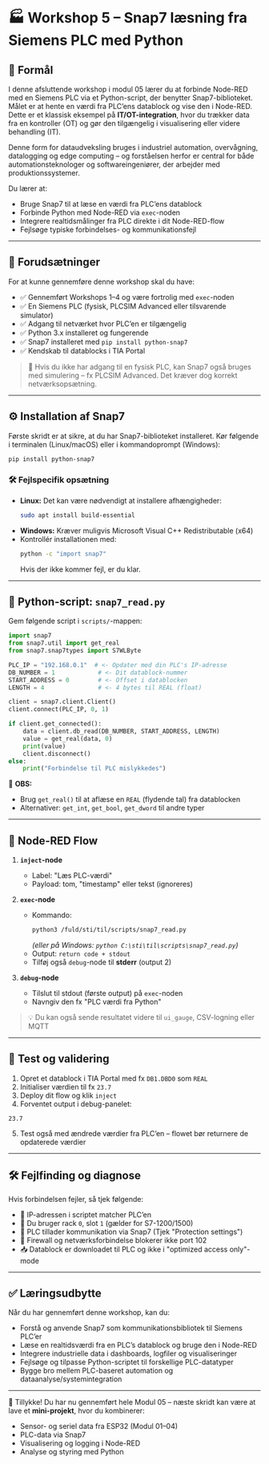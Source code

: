 # 🏭 Workshop 5 – Snap7 læsning fra Siemens PLC med Python

## 🎯 Formål
I denne afsluttende workshop i modul 05 lærer du at forbinde Node-RED med en Siemens PLC via et Python-script, der benytter Snap7-biblioteket. Målet er at hente en værdi fra PLC’ens datablock og vise den i Node-RED. Dette er et klassisk eksempel på **IT/OT-integration**, hvor du trækker data fra en kontroller (OT) og gør den tilgængelig i visualisering eller videre behandling (IT).

Denne form for dataudveksling bruges i industriel automation, overvågning, datalogging og edge computing – og forståelsen herfor er central for både automationsteknologer og softwareingeniører, der arbejder med produktionssystemer.

Du lærer at:
- Bruge Snap7 til at læse en værdi fra PLC’ens datablock
- Forbinde Python med Node-RED via `exec`-noden
- Integrere realtidsmålinger fra PLC direkte i dit Node-RED-flow
- Fejlsøge typiske forbindelses- og kommunikationsfejl

---

## 🧰 Forudsætninger
For at kunne gennemføre denne workshop skal du have:
- ✅ Gennemført Workshops 1–4 og være fortrolig med `exec`-noden
- ✅ En Siemens PLC (fysisk, PLCSIM Advanced eller tilsvarende simulator)
- ✅ Adgang til netværket hvor PLC’en er tilgængelig
- ✅ Python 3.x installeret og fungerende
- ✅ Snap7 installeret med `pip install python-snap7`
- ✅ Kendskab til datablocks i TIA Portal

> 📌 Hvis du ikke har adgang til en fysisk PLC, kan Snap7 også bruges med simulering – fx PLCSIM Advanced. Det kræver dog korrekt netværksopsætning.

---

## ⚙️ Installation af Snap7
Første skridt er at sikre, at du har Snap7-biblioteket installeret. Kør følgende i terminalen (Linux/macOS) eller i kommandoprompt (Windows):

```bash
pip install python-snap7
```

### 🛠️ Fejlspecifik opsætning
- **Linux:** Det kan være nødvendigt at installere afhængigheder:
  ```bash
  sudo apt install build-essential
  ```
- **Windows:** Kræver muligvis Microsoft Visual C++ Redistributable (x64)
- Kontrollér installationen med:
  ```bash
  python -c "import snap7"
  ```
  Hvis der ikke kommer fejl, er du klar.

---

## 📝 Python-script: `snap7_read.py`
Gem følgende script i `scripts/`-mappen:
```python
import snap7
from snap7.util import get_real
from snap7.snap7types import S7WLByte

PLC_IP = "192.168.0.1"  # <- Opdater med din PLC's IP-adresse
DB_NUMBER = 1            # <- Dit datablock-nummer
START_ADDRESS = 0        # <- Offset i datablocken
LENGTH = 4               # <- 4 bytes til REAL (float)

client = snap7.client.Client()
client.connect(PLC_IP, 0, 1)

if client.get_connected():
    data = client.db_read(DB_NUMBER, START_ADDRESS, LENGTH)
    value = get_real(data, 0)
    print(value)
    client.disconnect()
else:
    print("Forbindelse til PLC mislykkedes")
```

📌 **OBS:**
- Brug `get_real()` til at aflæse en `REAL` (flydende tal) fra datablocken
- Alternativer: `get_int`, `get_bool`, `get_dword` til andre typer

---

## 🔧 Node-RED Flow

1. **`inject`-node**
   - Label: "Læs PLC-værdi"
   - Payload: tom, "timestamp" eller tekst (ignoreres)

2. **`exec`-node**
   - Kommando:
     ```bash
     python3 /fuld/sti/til/scripts/snap7_read.py
     ```
     _(eller på Windows: `python C:\sti\til\scripts\snap7_read.py`)_
   - Output: `return code + stdout`
   - Tilføj også `debug`-node til **stderr** (output 2)

3. **`debug`-node**
   - Tilslut til stdout (første output) på `exec`-noden
   - Navngiv den fx "PLC værdi fra Python"

> 💡 Du kan også sende resultatet videre til `ui_gauge`, CSV-logning eller MQTT

---

## 🧪 Test og validering
1. Opret et datablock i TIA Portal med fx `DB1.DBD0` som `REAL`
2. Initialiser værdien til fx `23.7`
3. Deploy dit flow og klik `inject`
4. Forventet output i debug-panelet:
```
23.7
```
5. Test også med ændrede værdier fra PLC’en – flowet bør returnere de opdaterede værdier

---

## 🛠️ Fejlfinding og diagnose
Hvis forbindelsen fejler, så tjek følgende:
- 📡 IP-adressen i scriptet matcher PLC’en
- 🔁 Du bruger rack `0`, slot `1` (gælder for S7-1200/1500)
- 🔐 PLC tillader kommunikation via Snap7 (Tjek "Protection settings")
- 🧱 Firewall og netværksforbindelse blokerer ikke port 102
- 📥 Datablock er downloadet til PLC og ikke i "optimized access only"-mode

---

## ✅ Læringsudbytte
Når du har gennemført denne workshop, kan du:
- Forstå og anvende Snap7 som kommunikationsbibliotek til Siemens PLC’er
- Læse en realtidsværdi fra en PLC’s datablock og bruge den i Node-RED
- Integrere industrielle data i dashboards, logfiler og visualiseringer
- Fejlsøge og tilpasse Python-scriptet til forskellige PLC-datatyper
- Bygge bro mellem PLC-baseret automation og dataanalyse/systemintegration

---

🔁 Tillykke! Du har nu gennemført hele Modul 05 – næste skridt kan være at lave et **mini-projekt**, hvor du kombinerer:
- Sensor- og seriel data fra ESP32 (Modul 01–04)
- PLC-data via Snap7
- Visualisering og logging i Node-RED
- Analyse og styring med Python


